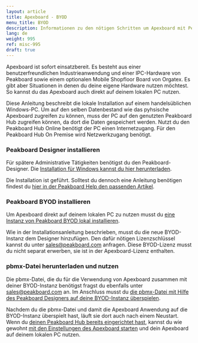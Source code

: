 ```yaml
---
layout: article
title: Apexboard - BYOD
menu_title: BYOD
description: Informationen zu den nötigen Schritten um Apexboard mit Peakboard BYOD zu nutzen
lang: de
weight: 995
ref: misc-995
draft: true
---
```


Apexboard ist sofort einsatzbereit. Es besteht aus einer benutzerfreundlichen Industrieanwendung und einer IPC-Hardware von Peakboard sowie einem optionalen Mobile Shopfloor Board von Orgatex. Es gibt aber Situationen in denen du deine eigene Hardware nutzen möchtest. So kannst du das Apexboard auch direkt auf deinem lokalen PC nutzen.

Diese Anleitung beschreibt die lokale Installation auf einem handelsüblichen Windows-PC. Um auf den selben Datenbestand wie das pyhsische Apexboard zugreifen zu können, muss der PC auf den genutzten Peakboard Hub zugreifen können, da dort die Daten gespeichert werden. Nutzt du den Peakboard Hub Online benötigt der PC einen Internetzugang. Für den Peakboard Hub On Premise wird Netzwerkzugang benötigt.

### Peakboard Designer installieren

Für spätere Administrative Tätigkeiten benötigst du den Peakboard-Designer. Die [Installation für Windows kannst du hier herunterladen](https://peakboard.com/download/Peakboard/master/PeakboardSetup.exe).

Die Installation ist geführt. Solltest du dennoch eine Anleitung benötigen findest du [hier in der Peakboard Help den passenden Artikel](/get_started/de-peakboard-designer.html).

### Peakboard BYOD installieren

Um Apexboard direkt auf deinem lokalen PC zu nutzen musst du [eine Instanz von Peakboard BYOD lokal installieren](/get_started/de-peakboard-byod.html).

Wie in der Installationsanleitung beschrieben, musst du die neue BYOD-Instanz dem Designer hinzufügen. Den dafür nötigen Lizenzschlüssel kannst du unter [sales@peakboard.com](mailto:sales@peakboard.com) anfragen. Diese BYOD-Lizenz musst du nicht separat erwerben, sie ist in der Apexboard-Lizenz enthalten.

### pbmx-Datei herunterladen und nutzen

Die pbmx-Datei, die du für die Verwendung von Apexboard zusammen mit deiner BYOD-Instanz benötigst fragst du ebenfalls unter [sales@peakboard.com](mailto:sales@peakboard.com) an. Im Anschluss musst du [die pbmx-Datei mit Hilfe des Peakboard Designers auf deine BYOD-Instanz überspielen](/get_started/de-peakboard-box.html).

Nachdem du die pbmx-Datei und damit die Apexboard Anwendung auf die BYOD-Instanz überspielt hast, läuft sie dort auch nach einem Neustart. Wenn du [deinen Peakboard Hub bereits eingerichtet hast](/apexboard/de-apexboard-peakboard-hub.html), kannst du wie gewohnt [mit den Einstellungen des Apexboard starten](/apexboard/de-apexboard-settings.html) und dein Apexboard auf deinem lokalen PC nutzen.
